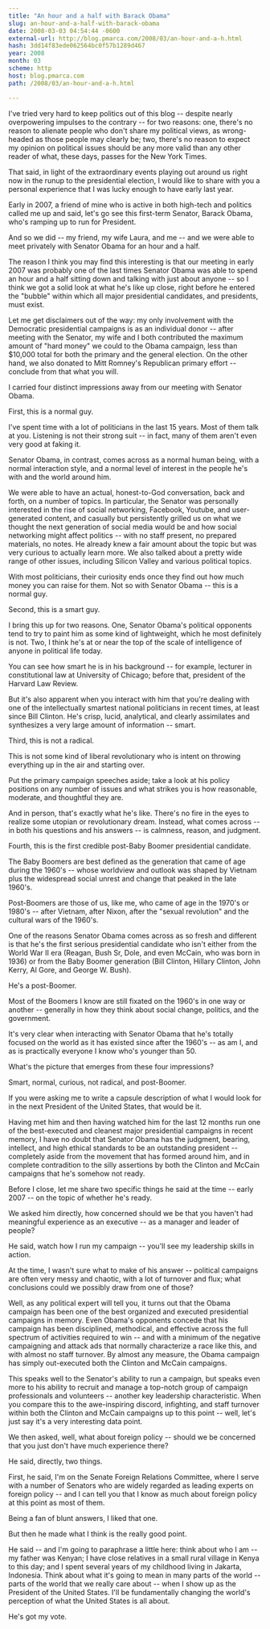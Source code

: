 ```yaml
---
title: "An hour and a half with Barack Obama"
slug: an-hour-and-a-half-with-barack-obama
date: 2008-03-03 04:54:44 -0600
external-url: http://blog.pmarca.com/2008/03/an-hour-and-a-h.html
hash: 3dd14f83ede062564bc0f57b1289d467
year: 2008
month: 03
scheme: http
host: blog.pmarca.com
path: /2008/03/an-hour-and-a-h.html

---
```


I've tried very hard to keep politics out of this blog -- despite nearly overpowering impulses to the contrary -- for two reasons: one, there's no reason to alienate people who don't share my political views, as wrong-headed as those people may clearly be; two, there's no reason to expect my opinion on political issues should be any more valid than any other reader of what, these days, passes for the New York Times.


That said, in light of the extraordinary events playing out around us right now in the runup to the presidential election, I would like to share with you a personal experience that I was lucky enough to have early last year.


Early in 2007, a friend of mine who is active in both high-tech and politics called me up and said, let's go see this first-term Senator, Barack Obama, who's ramping up to run for President.


And so we did -- my friend, my wife Laura, and me -- and we were able to meet privately with Senator Obama for an hour and a half.


The reason I think you may find this interesting is that our meeting in early 2007 was probably one of the last times Senator Obama was able to spend an hour and a half sitting down and talking with just about anyone -- so I think we got a solid look at what he's like up close, right before he entered the "bubble" within which all major presidential candidates, and presidents, must exist.


Let me get disclaimers out of the way: my only involvement with the Democratic presidential campaigns is as an individual donor -- after meeting with the Senator, my wife and I both contributed the maximum amount of "hard money" we could to the Obama campaign, less than $10,000 total for both the primary and the general election.  On the other hand, we also donated to Mitt Romney's Republican primary effort -- conclude from that what you will.


I carried four distinct impressions away from our meeting with Senator Obama.


First, this is a normal guy.


I've spent time with a lot of politicians in the last 15 years.  Most of them talk at you.  Listening is not their strong suit -- in fact, many of them aren't even very good at faking it.


Senator Obama, in contrast, comes across as a normal human being, with a normal interaction style, and a normal level of interest in the people he's with and the world around him.


We were able to have an actual, honest-to-God conversation, back and forth, on a number of topics.  In particular, the Senator was personally interested in the rise of social networking, Facebook, Youtube, and user-generated content, and casually but persistently grilled us on what we thought the next generation of social media would be and how social networking might affect politics -- with no staff present, no prepared materials, no notes.  He already knew a fair amount about the topic but was very curious to actually learn more.  We also talked about a pretty wide range of other issues, including Silicon Valley and various political topics.


With most politicians, their curiosity ends once they find out how much money you can raise for them.  Not so with Senator Obama -- this is a normal guy.


Second, this is a smart guy.


I bring this up for two reasons.  One, Senator Obama's political opponents tend to try to paint him as some kind of lightweight, which he most definitely is not.  Two, I think he's at or near the top of the scale of intelligence of anyone in political life today.


You can see how smart he is in his background -- for example, lecturer in constitutional law at University of Chicago; before that, president of the Harvard Law Review.


But it's also apparent when you interact with him that you're dealing with one of the intellectually smartest national politicians in recent times, at least since Bill Clinton.  He's crisp, lucid, analytical, and clearly assimilates and synthesizes a very large amount of information -- smart.


Third, this is not a radical.


This is not some kind of liberal revolutionary who is intent on throwing everything up in the air and starting over.


Put the primary campaign speeches aside; take a look at his policy positions on any number of issues and what strikes you is how reasonable, moderate, and thoughtful they are.


And in person, that's exactly what he's like.  There's no fire in the eyes to realize some utopian or revolutionary dream.  Instead, what comes across -- in both his questions and his answers -- is calmness, reason, and judgment.


Fourth, this is the first credible post-Baby Boomer presidential candidate.


The Baby Boomers are best defined as the generation that came of age during the 1960's -- whose worldview and outlook was shaped by Vietnam plus the widespread social unrest and change that peaked in the late 1960's.  


Post-Boomers are those of us, like me, who came of age in the 1970's or 1980's -- after Vietnam, after Nixon, after the "sexual revolution" and the cultural wars of the 1960's.


One of the reasons Senator Obama comes across as so fresh and different is that he's the first serious presidential candidate who isn't either from the World War II era (Reagan, Bush Sr, Dole, and even McCain, who was born in 1936) or from the Baby Boomer generation (Bill Clinton, Hillary Clinton, John Kerry, Al Gore, and George W. Bush).


He's a post-Boomer.


Most of the Boomers I know are still fixated on the 1960's in one way or another -- generally in how they think about social change, politics, and the government.


It's very clear when interacting with Senator Obama that he's totally focused on the world as it has existed since after the 1960's -- as am I, and as is practically everyone I know who's younger than 50.  


What's the picture that emerges from these four impressions?


Smart, normal, curious, not radical, and post-Boomer.


If you were asking me to write a capsule description of what I would look for in the next President of the United States, that would be it.


Having met him and then having watched him for the last 12 months run one of the best-executed and cleanest major presidential campaigns in recent memory, I have no doubt that Senator Obama has the judgment, bearing, intellect, and high ethical standards to be an outstanding president -- completely aside from the movement that has formed around him, and in complete contradition to the silly assertions by both the Clinton and McCain campaigns that he's somehow not ready.


Before I close, let me share two specific things he said at the time -- early 2007 -- on the topic of whether he's ready.


We asked him directly, how concerned should we be that you haven't had meaningful experience as an executive -- as a manager and leader of people?


He said, watch how I run my campaign -- you'll see my leadership skills in action.


At the time, I wasn't sure what to make of his answer -- political campaigns are often very messy and chaotic, with a lot of turnover and flux; what conclusions could we possibly draw from one of those?


Well, as any political expert will tell you, it turns out that the Obama campaign has been one of the best organized and executed presidential campaigns in memory.  Even Obama's opponents concede that his campaign has been disciplined, methodical, and effective across the full spectrum of activities required to win -- and with a minimum of the negative campaigning and attack ads that normally characterize a race like this, and with almost no staff turnover.  By almost any measure, the Obama campaign has simply out-executed both the Clinton and McCain campaigns.


This speaks well to the Senator's ability to run a campaign, but speaks even more to his ability to recruit and manage a top-notch group of campaign professionals and volunteers -- another key leadership characteristic.  When you compare this to the awe-inspiring discord, infighting, and staff turnover within both the Clinton and McCain campaigns up to this point -- well, let's just say it's a very interesting data point.


We then asked, well, what about foreign policy -- should we be concerned that you just don't have much experience there?


He said, directly, two things.


First, he said, I'm on the Senate Foreign Relations Committee, where I serve with a number of Senators who are widely regarded as leading experts on foreign policy -- and I can tell you that I know as much about foreign policy at this point as most of them.


Being a fan of blunt answers, I liked that one.


But then he made what I think is the really good point.


He said -- and I'm going to paraphrase a little here: think about who I am -- my father was Kenyan; I have close relatives in a small rural village in Kenya to this day; and I spent several years of my childhood living in Jakarta, Indonesia.  Think about what it's going to mean in many parts of the world -- parts of the world that we really care about -- when I show up as the President of the United States.  I'll be fundamentally changing the world's perception of what the United States is all about.


He's got my vote.


     

